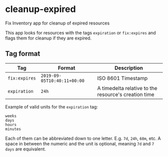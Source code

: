 # cleanup-expired
Fix Inventory app for cleanup of expired resources

This app looks for resources with the tags `expiration` or `fix:expires` and flags them for cleanup if they are expired.

## Tag format

| Tag              | Format                      | Description                                          |
| ---------------- | --------------------------- | ---------------------------------------------------- |
| `fix:expires`    | `2019-09-05T10:40:11+00:00` | ISO 8601 Timestamp                                   |
| `expiration`     | `24h`                       | A timedelta relative to the resource's creation time |

Example of valid units for the `expiration` tag:

```
weeks
days
hours
minutes
```

Each of them can be abbreviated down to one letter. E.g. `7d`, `24h`, `60m`, etc. A space in between the numeric and the unit is optional, meaning `7d` and `7 days` are equivalent.
